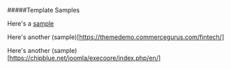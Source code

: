 #####Template Samples

Here's a [sample](http://themexriver.com/tfhtml/finance-top/box-layout/finance/index-7.html)

Here's another (sample)[https://themedemo.commercegurus.com/fintech/]

Here's another (sample)[https://chipblue.net/joomla/execoore/index.php/en/]